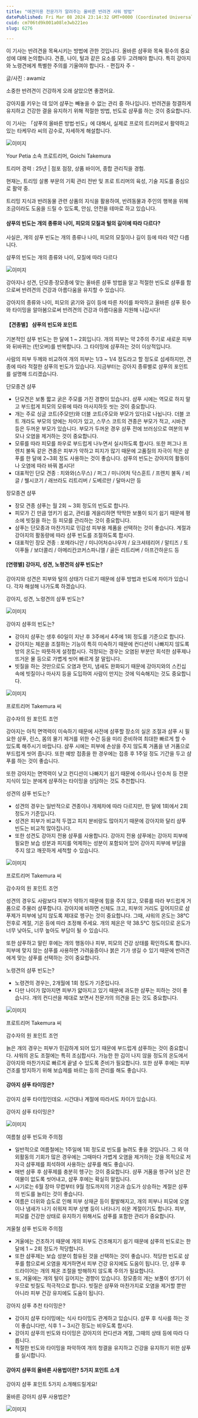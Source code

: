```yaml
---
title: "애견미용 전문가가 알려주는 올바른 반려견 샤워 방법"
datePublished: Fri Mar 08 2024 23:14:32 GMT+0000 (Coordinated Universal Time)
cuid: cm706td9k001a08le3wb221eo
slug: 6276

---
```



이 기사는 반려견을 목욕시키는 방법에 관한 것입니다. 올바른 샴푸와 목욕 횟수의 중요성에 대해 논의합니다. 견종, 나이, 털과 같은 요소를 모두 고려해야 합니다. 특히 강아지와 노령견에게 특별한 주의를 기울여야 합니다. - 편집자 주 -

글/사진 : awamiz

소중한 반려견이 건강하게 오래 살았으면 좋겠어요.

강아지를 키우는 데 있어 샴푸는 빼놓을 수 없는 관리 중 하나입니다. 반려견을 청결하게 유지하고 건강한 결을 유지하기 위해 적절한 방법, 빈도로 샴푸를 하는 것이 중요합니다.

이 기사는 「샴푸의 올바른 방법·빈도」에 대해서, 실제로 프로의 트리머로서 활약하고 있는 타케무라 씨의 감수로, 자세하게 해설합니다.

![이미지](https://cdn.hashnode.com/res/hashnode/image/upload/v1739260516177/87dd2826-65a7-451c-8354-b8a9151e599a.png)

Your Petia 소속 프로트리머, Goichi Takemura

트리머 경력 : 25년 | 점포 점장, 상품 바이어, 종합 관리직을 경험.

현재는, 트리밍 살롱 부문의 기획 관리 전반 및 프로 트리머의 육성, 기술 지도를 중심으로 활약 중.

트리밍 지식과 반려동물 관련 상품의 지식을 활용하여, 반려동물과 주인의 행복을 위해 조금이라도 도움을 드릴 수 있도록, 안심, 안전을 테마로 하고 있습니다.

#### 샴푸의 빈도는 개의 종류와 나이, 피모의 모질과 털의 길이에 따라 다르다?

사실은, 개의 샴푸 빈도는 개의 종류나 나이, 피모의 모질이나 길이 등에 따라 약간 다릅니다.

샴푸의 빈도는 개의 종류와 나이, 모질에 따라 다르다

![이미지](https://cdn.hashnode.com/res/hashnode/image/upload/v1739260518708/81eaac8d-c449-4469-a819-98335534b030.png)

강아지나 성견, 단모종·장모종에 맞는 올바른 샴푸 방법을 알고 적절한 빈도로 샴푸를 함으로써 반려견의 건강과 아름다움을 유지할 수 있습니다.

강아지의 종류와 나이, 피모의 굵기와 길이 등에 따른 차이를 파악하고 올바른 샴푸 횟수와 타이밍을 알아봄으로써 반려견의 건강과 아름다움을 지원해 나갑시다!

#### 【견종별】 샴푸의 빈도와 포인트

기본적인 샴푸 빈도는 한 달에 1 ~ 2회입니다. 개의 피부는 약 2주의 주기로 새로운 피부와 뒤바뀌는 (턴오버)를 반복합니다. 그 타이밍에 샴푸하는 것이 이상적입니다.

사람의 피부 두께와 비교하여 개의 피부는 1/3 ~ 1/4 정도라고 할 정도로 섬세하지만, 견종에 따라 적절한 샴푸의 빈도가 있습니다. 지금부터는 강아지 종류별로 샴푸의 포인트를 설명해 드리겠습니다.

단모종견 샴푸

- 단모견은 보통 짧고 굵은 주모를 가진 경향이 있습니다. 샴푸 시에는 역모로 하지 말고 부드럽게 피모의 모류에 따라 마사지하듯 씻는 것이 중요합니다.
- 개는 주로 싱글 코트(주모만)와 더블 코트(주모와 부모가 있다)로 나뉩니다. 더블 코트 개라도 부모의 양에는 차이가 있고, 스무스 코트의 견종은 부모가 적고, 시바견 등은 두꺼운 부모가 있습니다. 부모가 두꺼운 경우 샴푸 전에 브러싱으로 여분의 부모나 오염을 제거하는 것이 중요합니다.
- 모류를 따라 피모를 좌우로 부드럽게 나누면서 실시하도록 합시다. 또한 퍼그나 프렌치 불독 같은 견종은 피부가 약하고 피지가 많기 때문에 고품질의 자극이 적은 샴푸를 한 달에 2~3회 정도 사용하는 것이 좋습니다. 샴푸의 빈도는 강아지의 활동이나 오염에 따라 바꿔 봅시다!
- 대표적인 단모 견종 : 치와와(스무스) / 퍼그 / 미니어처 닥스훈트 / 프렌치 불독 / 비글 / 웰시코기 / 래브라도 리트리버 / 도베르만 / 달마시안 등

장모종견 샴푸

- 장모 견종 샴푸는 월 2회 ~ 3회 정도의 빈도로 합니다.
- 피모가 긴 만큼 엉키기 쉽고, 관리를 게을리하면 딱딱한 보풀이 되기 쉽기 때문에 평소에 빗질을 하는 등 피모를 관리하는 것이 중요합니다.
- 샴푸는 단모종과 마찬가지로 민감성 피부용 제품을 선택하는 것이 좋습니다. 계절과 강아지의 활동량에 따라 샴푸 빈도를 조절하도록 합시다.
- 대표적인 장모 견종 : 포메라니안 / 미니어처슈나우저 / 요크셔테리어 / 말티즈 / 토이푸들 / 보더콜리 / 아메리칸코커스파니엘 / 골든 리트리버 / 아프간하운드 등

#### [연령별] 강아지, 성견, 노령견의 샴푸 빈도는?

강아지와 성견은 피부와 털의 상태가 다르기 때문에 샴푸 방법과 빈도에 차이가 있습니다. 각자 해설해 나가도록 하겠습니다.

강아지, 성견, 노령견의 샴푸 빈도는?

![이미지](https://cdn.hashnode.com/res/hashnode/image/upload/v1739260520674/d02dd530-ce30-45f8-8f69-f515d9551548.png)

강아지 샴푸의 빈도는?

- 강아지 샴푸는 생후 60일이 지난 후 3주에서 4주에 1회 정도를 기준으로 합니다.
- 강아지는 체온을 조절하는 기능이 특히 미숙하기 때문에 컨디션이 나빠지지 않도록 방의 온도는 따뜻하게 설정합시다. 걱정되는 경우는 오염된 부분만 희석한 샴푸제나 뜨거운 물 등으로 가볍게 씻어 빠르게 잘 말립니다.
- 빗질을 하는 것만으로도 오염과 먼지, 냄새도 완화되기 때문에 강아지와의 스킨십 속에 빗질이나 마사지 등을 도입하여 사람이 만지는 것에 익숙해지는 것도 중요합니다.

![이미지](https://cdn.hashnode.com/res/hashnode/image/upload/v1739260523090/d91e4e53-d6f5-49da-86b0-d789ac12347a.png)

프로트리머 Takemura 씨

감수자의 원 포인트 조언

강아지는 아직 면역력이 미숙하기 때문에 사전에 샴푸할 장소의 실온 조절과 샴푸 시 필요한 샴푸, 린스, 몸의 물기 제거를 위한 수건 등을 미리 준비하여 최대한 빠르게 할 수 있도록 해주시기 바랍니다. 샴푸 시에는 피부에 손상을 주지 않도록 거품을 낸 거품으로 부드럽게 씻어 줍니다. 또한 예방 접종을 한 경우에는 접종 후 1주일 정도 기간을 두고 샴푸를 하는 것이 좋습니다.

또한 강아지는 면역력이 낮고 컨디션이 나빠지기 쉽기 때문에 수의사나 인수처 등 전문 지식이 있는 분에게 샴푸하는 타이밍을 상담하는 것도 추천합니다.

성견의 샴푸 빈도는?

- 성견의 경우는 일반적으로 견종이나 개체차에 따라 다르지만, 한 달에 1회에서 2회 정도가 기준입니다.
- 성견은 피부가 비교적 두껍고 피지 분비량도 많아지기 때문에 강아지와 달리 샴푸 빈도는 비교적 많아집니다.
- 또한 성견도 강아지 전용 샴푸를 사용합니다. 강아지 전용 샴푸에는 강아지 피부에 필요한 보습 성분과 피지를 억제하는 성분이 포함되어 있어 강아지 피부에 부담을 주지 않고 깨끗하게 세척할 수 있습니다.

![이미지](https://cdn.hashnode.com/res/hashnode/image/upload/v1739260525616/c1a20f62-e834-48f5-b8c4-6f58a381dc2c.png)

프로트리머 Takemura 씨

감수자의 원 포인트 조언

성견의 경우도 사람보다 피부가 약하기 때문에 힘을 주지 않고, 모류를 따라 부드럽게 거품으로 주물러 샴푸합니다. 강아지에 비하면 신체도 크고, 피부의 거리도 깊어지므로 샴푸제가 피부에 남지 않도록 제대로 헹구는 것이 중요합니다. 그때, 샤워의 온도는 38℃ 전후로 계절, 기온 등에 따라 조정해 주세요. 개의 체온은 약 38.5℃ 정도이므로 온도가 너무 낮아도, 너무 높아도 부담이 될 수 있습니다.

또한 샴푸하고 말린 후에는 개의 행동이나 피부, 피모의 건강 상태를 확인하도록 합니다. 피부에 맞지 않는 샴푸를 사용하면 가려움증이나 붉은 기가 생길 수 있기 때문에 반려견에게 맞는 샴푸를 선택하는 것이 중요합니다.

노령견의 샴푸 빈도는?

- 노령견의 경우는, 2개월에 1회 정도가 기준입니다.
- 다만 나이가 많아지면 피부가 얇아지고 있기 때문에 과도한 샴푸는 피하는 것이 좋습니다. 개의 컨디션을 제대로 보면서 전문가의 의견을 듣는 것도 중요합니다.

![이미지](https://cdn.hashnode.com/res/hashnode/image/upload/v1739260528315/bdb081a3-86aa-41da-9619-9e2905debc93.png)

프로트리머 Takemura 씨

감수자의 원 포인트 조언

늙은 개의 경우는 피부가 민감하게 되어 있기 때문에 부드럽게 샴푸하는 것이 중요합니다. 샤워의 온도 조절에는 특히 조심합시다. 가능한 한 김이 나지 않을 정도의 온도에서 강아지와 마찬가지로 빠르게 끝낼 수 있도록 준비가 필요합니다. 또한 샴푸 후에는 피부 건조를 방지하기 위해 보습제를 바르는 등의 관리를 해도 좋습니다.

#### 강아지 샴푸 타이밍은?

강아지 샴푸 타이밍인데요. 시간대나 계절에 따라서도 차이가 있습니다.

강아지 샴푸 타이밍은?

![이미지](https://cdn.hashnode.com/res/hashnode/image/upload/v1739260530807/abebf338-29ed-4916-b428-1ede69d7cb56.png)

여름철 샴푸 빈도와 주의점

- 일반적으로 여름철에는 1주일에 1회 정도로 빈도를 늘려도 좋을 것입니다. 그 외 야외활동의 기회가 많은 경우에는 그때마다 가볍게 오염을 제거하는 것을 목적으로 저자극 샴푸제를 희석하여 사용하는 샴푸를 해도 좋습니다.
- 매번 샴푸 후 샴푸제를 충분히 헹구는 것이 중요합니다. 샴푸 거품을 헹구어 남은 잔여물이 없도록 씻어내고, 샴푸 후에는 확실히 말립니다.
- 시기로는 6월 장마 무렵부터 9월 정도까지의 기온과 습도가 상승하는 계절은 샴푸의 빈도를 늘리는 것이 좋습니다.
- 여름은 더위와 습도로 인해 피부 상재균 등이 활발해지고, 개의 피부나 피모에 오염이나 냄새가 나기 쉬워져 피부 상병 등이 나타나기 쉬운 계절이기도 합니다. 피부, 피모를 건강한 상태로 유지하기 위해서도 샴푸를 포함한 관리가 중요합니다.

겨울철 샴푸 빈도와 주의점

- 겨울에는 건조하기 때문에 개의 피부도 건조해지기 쉽기 때문에 샴푸의 빈도로는 한 달에 1 ~ 2회 정도가 적당합니다.
- 또한 샴푸제는 보습 성분이 함유된 것을 선택하는 것이 좋습니다. 적당한 빈도로 샴푸를 함으로써 오염을 제거하면서 피부 건강 유지에도 도움이 됩니다. 단, 샴푸 후 드라이어는 개의 체온 조절을 방해하지 않도록 주의가 필요합니다.
- 또, 겨울에는 개의 털이 길어지는 경향이 있습니다. 장모종의 개는 보풀이 생기기 쉬우므로 빗질도 적극적으로 합니다. 빗질은 샴푸와 마찬가지로 오염을 제거할 뿐만 아니라 피부 건강 유지에도 도움이 됩니다.

강아지 샴푸 추천 타이밍은?

- 강아지 샴푸 타이밍에는 식사 타이밍도 관계하고 있습니다. 샴푸 후 식사를 하는 것이 좋습니다만, 식후 1 ~ 3시간 정도는 비우도록 합시다.
- 강아지 샴푸의 빈도와 타이밍은 강아지의 컨디션과 계절, 그때의 상태 등에 따라 다릅니다.
- 적절한 빈도와 타이밍을 파악하여 개의 청결을 유지하고 건강을 유지하기 위한 샴푸를 실시합니다.

#### 강아지 샴푸의 올바른 사용법이란? 5가지 포인트 소개

강아지 샴푸 포인트 5가지 소개해드릴게요!

올바른 강아지 샴푸 사용법은?

![이미지](https://cdn.hashnode.com/res/hashnode/image/upload/v1739260532763/4bea49df-338d-4cde-bfae-8516a4f0ad2a.png)